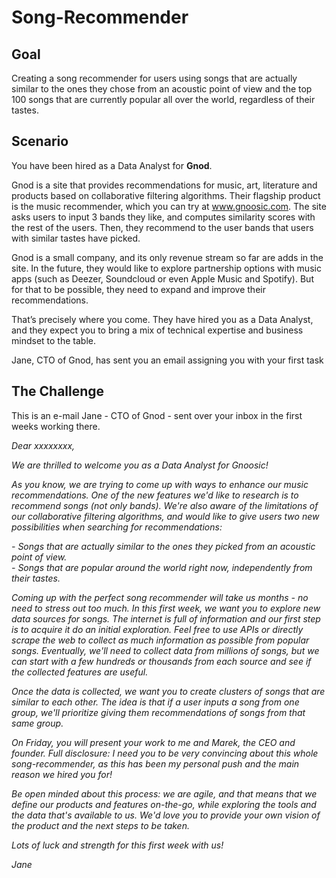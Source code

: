 # Song-Recommender

## Goal ##   

Creating a song recommender for users using songs that are actually similar to the ones they chose from an acoustic point of view and the top 100 songs that are currently popular all over the world, regardless of their tastes.

## Scenario ##
You have been hired as a Data Analyst for **Gnod**.

Gnod is a site that provides recommendations for music, art, literature and products based on collaborative filtering algorithms. Their flagship product is the music recommender, which you can try at www.gnoosic.com. The site asks users to input 3 bands they like, and computes similarity scores with the rest of the users. Then, they recommend to the user bands that users with similar tastes have picked.

Gnod is a small company, and its only revenue stream so far are adds in the site. In the future, they would like to explore partnership options with music apps (such as Deezer, Soundcloud or even Apple Music and Spotify). But for that to be possible, they need to expand and improve their recommendations.

That’s precisely where you come. They have hired you as a Data Analyst, and they expect you to bring a mix of technical expertise and business mindset to the table.   

Jane, CTO of Gnod, has sent you an email assigning you with your first task

## The Challenge ##   
This is an e-mail Jane - CTO of Gnod - sent over your inbox in the first weeks working there.  

_Dear xxxxxxxx,_
 
_We are thrilled to welcome you as a Data Analyst for Gnoosic!_
 
_As you know, we are trying to come up with ways to enhance our music recommendations. One of the new features we'd like to research is to recommend songs (not only bands). We're also aware of the limitations of our collaborative filtering algorithms, and would like to give users two new possibilities when searching for recommendations:_
 
_- Songs that are actually similar to the ones they picked from an acoustic point of view._   
_- Songs that are popular around the world right now, independently from their tastes._
 
_Coming up with the perfect song recommender will take us months - no need to stress out too much. In this first week, we want you to explore new data sources for songs. The internet is full of information and our first step is to acquire it do an initial exploration. Feel free to use APIs or directly scrape the web to collect as much information as possible from popular songs. Eventually, we'll need to collect data from millions of songs, but we can start with a few hundreds or thousands from each source and see if the collected features are useful._ 
 
_Once the data is collected, we want you to create clusters of songs that are similar to each other. The idea is that if a user inputs a song from one group, we'll prioritize_ _giving them recommendations of songs from that same group._
 
_On Friday, you will present your work to me and Marek, the CEO and founder. Full disclosure: I need you to be very convincing about this whole song-recommender, as this has been my personal push and the main reason we hired you for!_
 
_Be open minded about this process: we are agile, and that means that we define our products and features on-the-go, while exploring the tools and the data that's available to us. We'd love you to provide your own vision of the product and the next steps to be taken._
 
_Lots of luck and strength for this first week with us!_
 
_Jane_   


